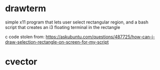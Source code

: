 # drawterm

simple x11 program that lets user select rectangular region, and a bash script that creates an i3 floating terminal in the rectangle

c code stolen from: https://askubuntu.com/questions/487725/how-can-i-draw-selection-rectangle-on-screen-for-my-script
# cvector
